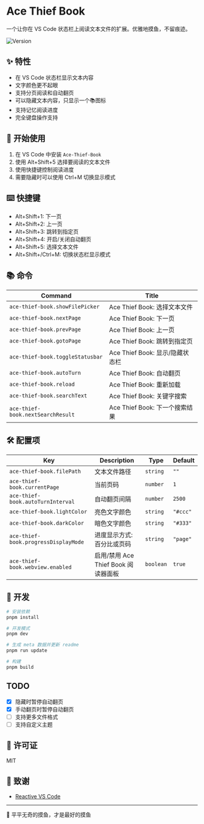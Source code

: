 # Ace Thief Book

一个让你在 VS Code 状态栏上阅读文本文件的扩展。优雅地摸鱼，不留痕迹。

<img alt="Version" src="https://img.shields.io/visual-studio-marketplace/v/kutius.ace-thief-book">

## ✨ 特性

- 在 VS Code 状态栏显示文本内容
- 文字颜色更不起眼
- 支持分页阅读和自动翻页
- 可以隐藏文本内容，只显示一个📚图标
- 支持记忆阅读进度
- 完全键盘操作支持

## 🚀 开始使用

1. 在 VS Code 中安装 `Ace-Thief-Book`
2. 使用 Alt+Shift+5 选择要阅读的文本文件
3. 使用快捷键控制阅读进度
4. 需要隐藏时可以使用 Ctrl+M 切换显示模式

## ⌨️ 快捷键

- Alt+Shift+1: 下一页
- Alt+Shift+2: 上一页
- Alt+Shift+3: 跳转到指定页
- Alt+Shift+4: 开启/关闭自动翻页
- Alt+Shift+5: 选择文本文件
- Alt+Shift+/Ctrl+M: 切换状态栏显示模式

## 📚 命令
<!-- commands -->

| Command                           | Title                    |
| --------------------------------- | ------------------------ |
| `ace-thief-book.showFilePicker`   | Ace Thief Book: 选择文本文件   |
| `ace-thief-book.nextPage`         | Ace Thief Book: 下一页      |
| `ace-thief-book.prevPage`         | Ace Thief Book: 上一页      |
| `ace-thief-book.gotoPage`         | Ace Thief Book: 跳转到指定页   |
| `ace-thief-book.toggleStatusbar`  | Ace Thief Book: 显示/隐藏状态栏 |
| `ace-thief-book.autoTurn`         | Ace Thief Book: 自动翻页     |
| `ace-thief-book.reload`           | Ace Thief Book: 重新加载     |
| `ace-thief-book.searchText`       | Ace Thief Book: 关键字搜索    |
| `ace-thief-book.nextSearchResult` | Ace Thief Book: 下一个搜索结果  |

<!-- commands -->

## 🛠️ 配置项
<!-- configs -->

| Key                                  | Description                | Type      | Default  |
| ------------------------------------ | -------------------------- | --------- | -------- |
| `ace-thief-book.filePath`            | 文本文件路径                     | `string`  | `""`     |
| `ace-thief-book.currentPage`         | 当前页码                       | `number`  | `1`      |
| `ace-thief-book.autoTurnInterval`    | 自动翻页间隔                     | `number`  | `2500`   |
| `ace-thief-book.lightColor`          | 亮色文字颜色                     | `string`  | `"#ccc"` |
| `ace-thief-book.darkColor`           | 暗色文字颜色                     | `string`  | `"#333"` |
| `ace-thief-book.progressDisplayMode` | 进度显示方式: 百分比或页码             | `string`  | `"page"` |
| `ace-thief-book.webview.enabled`     | 启用/禁用 Ace Thief Book 阅读器面板 | `boolean` | `true`   |

<!-- configs -->

## 🔧 开发

```bash
# 安装依赖
pnpm install

# 开发模式
pnpm dev

# 生成 meta 数据并更新 readme
pnpm run update

# 构建
pnpm build
```

## TODO

- [x] 隐藏时暂停自动翻页
- [x] 手动翻页时暂停自动翻页
- [ ] 支持更多文件格式
- [ ] 支持自定义主题

## 📝 许可证

MIT

## 🌟 致谢

- [Reactive VS Code](https://kermanx.github.io/reactive-vscode/)

---
🎯 平平无奇的摸鱼，才是最好的摸鱼
